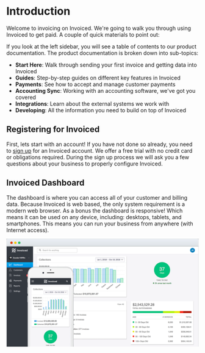 # Introduction

Welcome to invoicing on Invoiced. We're going to walk you through using Invoiced to get paid. A couple of quick materials to point out:

If you look at the left sidebar, you will see a table of contents to our product documentation. The product documentation is broken down into sub-topics:

- **Start Here**: Walk through sending your first invoice and getting data into Invoiced
- **Guides**: Step-by-step guides on different key features in Invoiced
- **Payments**: See how to accept and manage customer payments
- **Accounting Sync**: Working with an accounting software, we've got you covered
- **Integrations**: Learn about the external systems we work with
- **Developing**: All the information you need to build on top of Invoiced

## Registering for Invoiced

First, lets start with an account! If you have not done so already, you need to [sign up](https://invoiced.com/signup) for an Invoiced account. We offer a free trial with no credit card or obligations required. During the sign up process we will ask you a few questions about your business to properly configure Invoiced. 

## Invoiced Dashboard

The dashboard is where you can access all of your customer and billing data. Because Invoiced is web based,  the only system requirement is a modern web browser. As a bonus the dashboard is responsive! Which means it can be used on any device, including: desktops, tablets, and smartphones. This means you can run your business from anywhere (with Internet access).

[![Invoiced Dashboard](../img/invoiced-devices.png)](../img/invoiced-devices.png)
